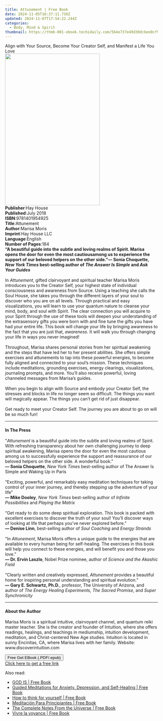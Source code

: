 ```yaml
---
title: Attunement | Free Book
date: 2024-11-05T16:37:11.736Z
updated: 2024-11-07T17:54:22.244Z
categories:
  - Body, Mind & Spirit
thumbnail: https://thmb-001-ebook.techidaily.com/5b4e737e49d30dcbee0cf978300de6978b5e51adbcd148050542340555c7c9b8.jpg
---
```

<main id="book-container">
  <div class="flex flex-col">
    <div class="book-brief flex-1 py-6 px-4 sm:p-6 md:py-10 md:px-8">
      <!-- brief-->
      <div class="book-brief-main">
        Align with Your Source, Become Your Creator Self, and Manifest a Life
        You Love
      </div>
    </div>
    <div
      class="book-meta-info flex-1 grid gap-4 col-start-1 col-end-3 row-start-1 sm:mb-6 sm:grid-cols-4 lg:gap-6 lg:col-start-2 lg:row-end-6 lg:row-span-6 lg:mb-0"
    >
      <div
        class="book-meta-info-left place-content-center mt-4 p-4 text-sm leading-6 col-start-2 col-span-2 dark:text-slate-400"
      >
        <img
          class="w-full h-500 object-cover rounded-lg sm:h-255 sm:col-span-2 lg:col-span-full"
          src="https://img-001-ebook.techidaily.com/6a680631ee2e5173c5407eb4e2cb267dbada2e0c2efaa82472da86b2d18c01b0.jpg"
          alt=""
          width="312"
          height="500"
        />
      </div>
      <div
        class="book-meta-info-right mt-2 col-start-1 row-start-2 col-span-3 self-center"
      >
        <!-- meta data  -->
        <div class="flex flex-col px-4 md:px-8">
          <div class="flex-1">
            <strong>Publisher</strong>:<span class="px-2">Hay House</span>
          </div>
          <div class="flex-1">
            <strong>Published</strong>:<span class="px-2">July 2018</span>
          </div>
          <div class="flex-1">
            <strong>ISBN</strong>:<span class="px-2">9781401954925</span>
          </div>
          <div class="flex-1">
            <strong>Title</strong>:<span class="px-2">Attunement</span>
          </div>
          <div class="flex-1">
            <strong>Author</strong>:<span class="px-2">Marisa Moris</span>
          </div>
          <div class="flex-1">
            <strong>Imprint</strong>:<span class="px-2">Hay House LLC</span>
          </div>
          <div class="flex-1">
            <strong>Language</strong>:<span class="px-2">English</span>
          </div>
          <div class="flex-1">
            <strong>Number of Pages</strong>:<span class="px-2">184</span>
          </div>
        </div>
      </div>
    </div>
    <div class="book-description flex-1 py-6 px-4 sm:p-6 md:py-10 md:px-8">
      <div class="book-description-main">
        <div accordion-content="" id="description">
          <b
            >“A beautiful guide into the subtle and loving realms of Spirit.
            Marisa opens the door for even the most cautiousamong us to
            experience the support of our beloved helpers on the other side.”—
            Sonia Choquette, <i>New York Times</i> best-selling author of
            <i>The Answer Is Simple</i> and <i>Ask Your Guides</i><br /></b
          ><br />In <i>Attunement</i>, gifted clairvoyant and spiritual teacher
          Marisa Moris introduces you to the Creator Self, your highest state of
          individual consciousness and awareness from Source. Using a teaching
          she calls the Soul House, she takes you through the different layers
          of your soul to discover who you are on all levels. Through practical
          and easy visualizations, you will learn to use your quantum nature to
          cleanse your mind, body, and soul with Spirit. The clear connection
          you will acquire to your Spirit through the use of these tools will
          deepen your understanding of the extrasensory gifts you were born with
          and fine tune the gifts you have had your entire life. This book will
          change your life by bringing awareness to the fact that you are just
          that, <i>awareness</i>. It will walk you through changing your life in
          ways you never imagined!<br /><br />Throughout, Marisa shares personal
          stories from her spiritual awakening and the steps that have led her
          to her present abilities. She offers simple exercises and attunements
          to tap into these powerful energies, to become fully aligned and
          connected to your soul’s mission. These techniques include
          meditations, grounding exercises, energy clearings, visualizations,
          journaling prompts, and more. You’ll also receive powerful, loving
          channeled messages from Marisa’s guides.<br /><br />When you begin to
          align with Source and embody your Creator Self, the stresses and
          blocks in life no longer seem so difficult. The things you want will
          magically appear. The things you can’t get rid of just disappear.<br /><br />Get
          ready to meet your Creator Self. The journey you are about to go on
          will be so much fun!
        </div>
        <div class="accordion-fader"></div>
      </div>
    </div>
    <div class="book-excerpts flex-1 py-6 px-4 sm:p-6 md:py-10 md:px-8">
      <!-- excerpts-->
      <div class="book-excerpts-main">
        <hr />
        <h4 class="placeholder placeholder-heading">
          <span>In The Press</span>
        </h4>
        <p>
          "<i>Attunement&nbsp;</i>is a beautiful guide into the subtle and
          loving realms of Spirit. With refreshing transparency about her own
          challenging journey to deep spiritual awakening, Marisa opens the door
          for even the most cautious among us to successfully experience the
          support and reassurance of our beloved helpers on the other side. A
          wonderful book.”<br /><b>— Sonia Choquette</b>,&nbsp;<i
            >New York Times</i
          >&nbsp;best-selling author of The Answer Is Simple and Waking Up in
          Paris<br /><br />“Exciting, powerful, and remarkably easy meditation
          techniques for taking control of your inner journey, and thereby
          stepping up the adventure of your life”<br /><b>— Mike Dooley</b
          >,&nbsp;<i>New York Times</i>&nbsp;best-selling author of&nbsp;<i
            >Infinite Possibilities&nbsp;</i
          >and&nbsp;<i>Playing the Matrix</i><br /><br />“Get ready to do some
          deep spiritual exploration. This book is packed with excellent
          exercises to discover the truth of your soul! You’ll discover ways of
          looking at life that perhaps you’ve never explored before.”<br /><b
            >— Denise Linn</b
          >, best-selling author of&nbsp;<i>Soul Coaching&nbsp;</i>and&nbsp;<i
            >Energy Strands</i
          ><br /><br />“In&nbsp;<i>Attunement</i>, Marisa Moris offers a unique
          guide to the energies that are available to every human being for
          self-healing. The exercises in this book will help you connect to
          these energies, and will benefit you and those you love.”<br /><b
            >— Dr. Ervin Laszlo</b
          >, Nobel Prize nominee, author of&nbsp;<i
            >Science and the Akashic Field</i
          ><br /><br />“Clearly written and creatively
          expressed,&nbsp;<i>Attunement&nbsp;</i>provides a beautiful home for
          inspiring personal understanding and spiritual evolution.”<br /><b
            >— Gary E. Schwartz, Ph.D.</b
          >, professor, The University of Arizona, and author of&nbsp;<i
            >The Energy Healing Experiments, The Sacred Promise,</i
          >&nbsp;and&nbsp;<i>Super Synchronicity</i>
        </p>
      </div>
    </div>
    <div class="book-about-author flex-1 py-6 px-4 sm:p-6 md:py-10 md:px-8">
      <!-- about author-->
      <div class="book-main-author-main">
        <hr />
        <h4 class="placeholder placeholder-heading">
          <span>About the Author</span>
        </h4>
        <p>
          Marisa Moris is a spiritual intuitive, clairvoyant channel, and
          quantum reiki master teacher. She is the creator and founder of
          Intuition, where she offers readings, healings, and teachings in
          mediumship, intuition development, meditation, and Christ-centered New
          Age studies. Intuition is located in sunny Encinitas, CA, where Marisa
          lives with her family. Website: www.discoverintuition.com
        </p>
      </div>
    </div>
    <div class="book-free-get flex-1 py-6 px-4 sm:p-6 md:py-10 md:px-8">
      <button
        id="btn-free-get"
        class="bg-blue-500 hover:bg-blue-700 text-white font-bold py-2 px-4 rounded"
      >
        Free Get EBook (.PDF/.epub)
      </button>
      <div id="countdown-display" class="px-2 text-lg mt-2"></div>
      <a
        id="free-link"
        class="hidden bg-blue-500 hover:bg-blue-700 text-white font-bold py-2 px-4 rounded"
        href="https://www.ebooks.com/en-us/book/96317642/attunement/marisa-moris/"
        target="_blank"
        >Click here to get a free link</a
      >
    </div>
    <script>
      let countdownTime = 0;
      let countdownInterval = null;
      document
        .getElementById('btn-free-get')
        .addEventListener('click', startCountdown);
      function startCountdown() {
        countdownTime = new Date().getTime() + 60000 * 3;
        countdownInterval = setInterval(updateCountdown, 1000);
        document.getElementById('btn-free-get').disabled = true;
        document
          .getElementById('btn-free-get')
          .classList.add('bg-gray-500', 'cursor-not-allowed');
      }
      function updateCountdown() {
        let currentTime = new Date().getTime();
        let timeLeft = countdownTime - currentTime;
        let secondsLeft = Math.floor(timeLeft / 1000);
        document.getElementById('countdown-display').innerHTML =
          `Remaining time: ${secondsLeft} seconds.`;
        if (secondsLeft <= 0) {
          clearInterval(countdownInterval);
          document.getElementById('btn-free-get').classList.add('hidden');
          document.getElementById('free-link').classList.remove('hidden');
          document.getElementById('countdown-display').innerHTML = '';
        }
      }
    </script>
  </div>
</main>

<ins class="adsbygoogle"
      style="display:block"
      data-ad-client="ca-pub-7571918770474297"
      data-ad-slot="8358498916"
      data-ad-format="auto"
      data-full-width-responsive="true"></ins>
    

<span class="atpl-alsoreadstyle">Also read:</span>
<div><ul>
<li><a href="https://novels-ebooks.techidaily.com/209955045-9780998952437-god-is/"><u>GOD IS | Free Book</u></a></li>
<li><a href="https://novels-ebooks.techidaily.com/209956370-9781989838105-guided-meditations-for-anxiety-depression-and-self-healing/"><u>Guided Meditations for Anxiety, Depression, and Self-Healing | Free Book</u></a></li>
<li><a href="https://novels-ebooks.techidaily.com/209954455-9781071525722-how-to-think-for-yourself/"><u>How to think for yourself | Free Book</u></a></li>
<li><a href="https://novels-ebooks.techidaily.com/209954480-9781071527016-meditacion-para-principiantes/"><u>Meditación Para Principiantes | Free Book</u></a></li>
<li><a href="https://novels-ebooks.techidaily.com/209956798-9781982145668-the-complete-notes-from-the-universe/"><u>The Complete Notes From the Universe | Free Book</u></a></li>
<li><a href="https://novels-ebooks.techidaily.com/209955957-9782824633633-vivre-la-voyance/"><u>Vivre la voyance | Free Book</u></a></li>
</ul></div>

